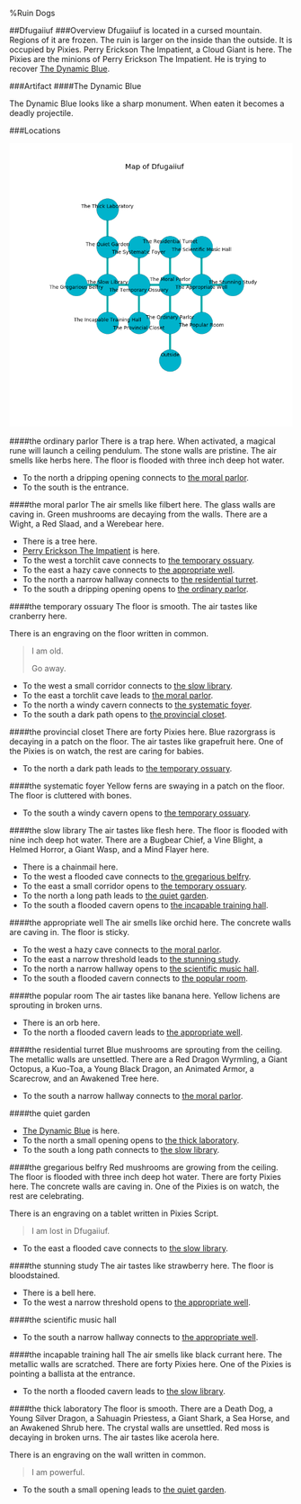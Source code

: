 %Ruin Dogs

##Dfugaiiuf
###Overview
Dfugaiiuf is located in a cursed mountain. Regions of it are frozen. The ruin is larger on the inside than the outside. It is occupied by Pixies. <a name="Perry-Erickson-The-Impatient"></a>Perry Erickson The Impatient, a Cloud Giant is here. The Pixies are the minions of Perry Erickson The Impatient. He  is trying to recover [The Dynamic Blue](#The-Dynamic-Blue). 



###Artifact
####<a name="The-Dynamic-Blue"></a>The Dynamic Blue


The Dynamic Blue looks like a sharp monument. When eaten it becomes a deadly projectile. 





###Locations


![](../v2/images/Dfugaiiuf.png)

####<a name="the-ordinary-parlor"></a>the ordinary parlor
There is a trap here. When activated, a magical rune will launch a ceiling pendulum. The stone walls are pristine. The air smells like herbs here. The floor is flooded with three inch deep hot water. 



* To the north a dripping opening connects to [the moral parlor](#the-moral-parlor).
* To the south is the entrance.


####<a name="the-moral-parlor"></a>the moral parlor
The air smells like filbert here. The glass walls are caving in. Green mushrooms are decaying from the walls. There are a Wight, a Red Slaad, and a Werebear here. 



* There is a tree here.
* [Perry Erickson The Impatient](#Perry-Erickson-The-Impatient) is here.
* To the west a torchlit cave connects to [the temporary ossuary](#the-temporary-ossuary).
* To the east a hazy cave connects to [the appropriate well](#the-appropriate-well).
* To the north a narrow hallway connects to [the residential turret](#the-residential-turret).
* To the south a dripping opening opens to [the ordinary parlor](#the-ordinary-parlor).


####<a name="the-temporary-ossuary"></a>the temporary ossuary
The floor is smooth. The air tastes like cranberry here. 

There is an engraving on the floor written in common. 

> I am old.
>
> Go away.
>


* To the west a small corridor connects to [the slow library](#the-slow-library).
* To the east a torchlit cave leads to [the moral parlor](#the-moral-parlor).
* To the north a windy cavern connects to [the systematic foyer](#the-systematic-foyer).
* To the south a dark path opens to [the provincial closet](#the-provincial-closet).


####<a name="the-provincial-closet"></a>the provincial closet
There are forty Pixies here. Blue razorgrass is decaying in a patch on the floor. The air tastes like grapefruit here. One of the Pixies is on watch, the rest are caring for babies. 



* To the north a dark path leads to [the temporary ossuary](#the-temporary-ossuary).


####<a name="the-systematic-foyer"></a>the systematic foyer
Yellow ferns are swaying in a patch on the floor. The floor is cluttered with bones. 



* To the south a windy cavern opens to [the temporary ossuary](#the-temporary-ossuary).


####<a name="the-slow-library"></a>the slow library
The air tastes like flesh here. The floor is flooded with nine inch deep hot water. There are a Bugbear Chief, a Vine Blight, a Helmed Horror, a Giant Wasp, and a Mind Flayer here. 



* There is a chainmail here.
* To the west a flooded cave connects to [the gregarious belfry](#the-gregarious-belfry).
* To the east a small corridor opens to [the temporary ossuary](#the-temporary-ossuary).
* To the north a long path leads to [the quiet garden](#the-quiet-garden).
* To the south a flooded cavern opens to [the incapable training hall](#the-incapable-training-hall).


####<a name="the-appropriate-well"></a>the appropriate well
The air smells like orchid here. The concrete walls are caving in. The floor is sticky. 



* To the west a hazy cave connects to [the moral parlor](#the-moral-parlor).
* To the east a narrow threshold leads to [the stunning study](#the-stunning-study).
* To the north a narrow hallway opens to [the scientific music hall](#the-scientific-music-hall).
* To the south a flooded cavern connects to [the popular room](#the-popular-room).


####<a name="the-popular-room"></a>the popular room
The air tastes like banana here. Yellow lichens are sprouting in broken urns. 



* There is an orb here.
* To the north a flooded cavern leads to [the appropriate well](#the-appropriate-well).


####<a name="the-residential-turret"></a>the residential turret
Blue mushrooms are sprouting from the ceiling. The metallic walls are unsettled. There are a Red Dragon Wyrmling, a Giant Octopus, a Kuo-Toa, a Young Black Dragon, an Animated Armor, a Scarecrow, and an Awakened Tree here. 



* To the south a narrow hallway connects to [the moral parlor](#the-moral-parlor).


####<a name="the-quiet-garden"></a>the quiet garden




* [The Dynamic Blue](#The-Dynamic-Blue) is here.
* To the north a small opening opens to [the thick laboratory](#the-thick-laboratory).
* To the south a long path connects to [the slow library](#the-slow-library).


####<a name="the-gregarious-belfry"></a>the gregarious belfry
Red mushrooms are growing from the ceiling. The floor is flooded with three inch deep hot water. There are forty Pixies here. The concrete walls are caving in. One of the Pixies is on watch, the rest are celebrating. 

There is an engraving on a tablet written in Pixies Script. 

> I am lost in Dfugaiiuf.
>


* To the east a flooded cave connects to [the slow library](#the-slow-library).


####<a name="the-stunning-study"></a>the stunning study
The air tastes like strawberry here. The floor is bloodstained. 



* There is a bell here.
* To the west a narrow threshold opens to [the appropriate well](#the-appropriate-well).


####<a name="the-scientific-music-hall"></a>the scientific music hall




* To the south a narrow hallway connects to [the appropriate well](#the-appropriate-well).


####<a name="the-incapable-training-hall"></a>the incapable training hall
The air smells like black currant here. The metallic walls are scratched. There are forty Pixies here. One of the Pixies is pointing a ballista at the entrance. 



* To the north a flooded cavern leads to [the slow library](#the-slow-library).


####<a name="the-thick-laboratory"></a>the thick laboratory
The floor is smooth. There are a Death Dog, a Young Silver Dragon, a Sahuagin Priestess, a Giant Shark, a Sea Horse, and an Awakened Shrub here. The crystal walls are unsettled. Red moss is decaying in broken urns. The air tastes like acerola here. 

There is an engraving on the wall written in common. 

> I am powerful.
>


* To the south a small opening leads to [the quiet garden](#the-quiet-garden).



